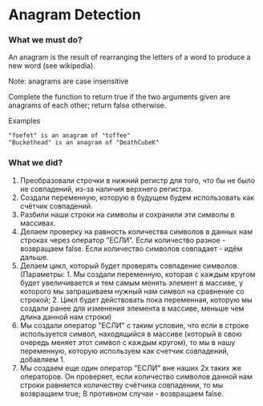 # Anagram Detection

### What we must do?
An anagram is the result of rearranging the letters of a word to produce a new word (see wikipedia).

Note: anagrams are case insensitive

Complete the function to return true if the two arguments given are anagrams of each other; return false otherwise.

Examples
```
"foefet" is an anagram of "toffee"
"Buckethead" is an anagram of "DeathCubeK"
```
### What we did?
1. Преобразовали строчки в нижний регистр для того, что бы не было не совпадений, из-за наличия верхнего регистра.
2. Создали переменную, которую в будущем будем использовать как счётчик совпадений.
3. Разбили наши строки на символы и сохранили эти символы в массивах.
4. Делаем проверку на равность количества символов в данных нам строках через оператор "ЕСЛИ". Если количество разное - возвращаем false. Если количество символов совпадает - идём дальше.
5. Делаем цикл, который будет проверять совпадение символов.
    (Параметры: 
        1. Мы создали переменную, которая с каждым кругом будет увеличивается и тем самым менять элемент в массиве, у которого мы запрашиваем нужный нам символ на сравнение со строкой;
        2. Цикл будет действовать пока переменная, которую мы создали ранее для изменения элемента в массиве, меньше чем длина данной нам строки)
6. Мы создали оператор "ЕСЛИ" с таким условие, что если в строке используется символ, находящийся в массиве (который в свою очередь меняет этот символ с каждым кругом), то мы в нашу переменную, которую используем как счетчик совпадений, добавляем 1.
7. Мы создаем еще один оператор "ЕСЛИ" вне наших 2х таких же операторов. Он проверяет, если количество символов данной нам строки равняется количеству счётчика совпадении, то мы возвращаем true; В противном случаи - возвращаем false.